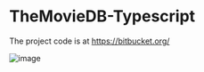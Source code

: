 # TheMovieDB-Typescript

The project code is at https://bitbucket.org/

![image](https://github.com/daria-hryshchenko/TheMovieDB-Typescript/assets/98493900/4e096a5c-27b8-4d04-a040-f35084c2180e)


